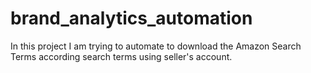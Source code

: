 # brand_analytics_automation
In this project I am trying to automate to download the Amazon Search Terms according search terms using seller's account.
